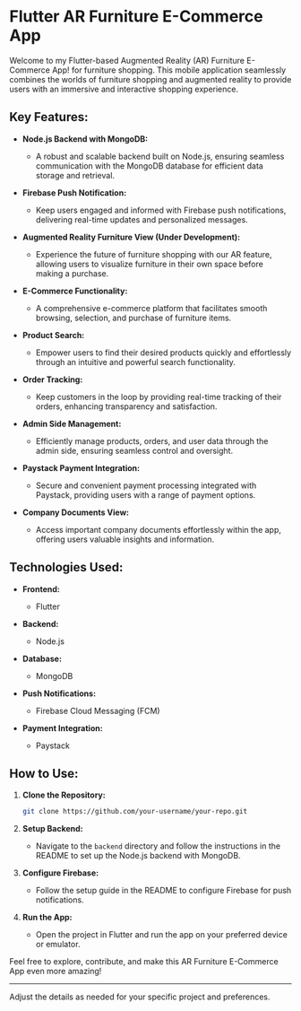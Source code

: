 # Flutter AR Furniture E-Commerce App

Welcome to my Flutter-based Augmented Reality (AR) Furniture E-Commerce App! for furniture shopping. This mobile application seamlessly combines the worlds of furniture shopping and augmented reality to provide users with an immersive and interactive shopping experience.

## Key Features:

- **Node.js Backend with MongoDB:**
  - A robust and scalable backend built on Node.js, ensuring seamless communication with the MongoDB database for efficient data storage and retrieval.

- **Firebase Push Notification:**
  - Keep users engaged and informed with Firebase push notifications, delivering real-time updates and personalized messages.

- **Augmented Reality Furniture View (Under Development):**
  - Experience the future of furniture shopping with our AR feature, allowing users to visualize furniture in their own space before making a purchase.

- **E-Commerce Functionality:**
  - A comprehensive e-commerce platform that facilitates smooth browsing, selection, and purchase of furniture items.

- **Product Search:**
  - Empower users to find their desired products quickly and effortlessly through an intuitive and powerful search functionality.

- **Order Tracking:**
  - Keep customers in the loop by providing real-time tracking of their orders, enhancing transparency and satisfaction.

- **Admin Side Management:**
  - Efficiently manage products, orders, and user data through the admin side, ensuring seamless control and oversight.

- **Paystack Payment Integration:**
  - Secure and convenient payment processing integrated with Paystack, providing users with a range of payment options.

- **Company Documents View:**
  - Access important company documents effortlessly within the app, offering users valuable insights and information.

## Technologies Used:

- **Frontend:**
  - Flutter

- **Backend:**
  - Node.js

- **Database:**
  - MongoDB

- **Push Notifications:**
  - Firebase Cloud Messaging (FCM)

- **Payment Integration:**
  - Paystack

## How to Use:

1. **Clone the Repository:**
   ```bash
   git clone https://github.com/your-username/your-repo.git
   ```

2. **Setup Backend:**
   - Navigate to the `backend` directory and follow the instructions in the README to set up the Node.js backend with MongoDB.

3. **Configure Firebase:**
   - Follow the setup guide in the README to configure Firebase for push notifications.

4. **Run the App:**
   - Open the project in Flutter and run the app on your preferred device or emulator.

Feel free to explore, contribute, and make this AR Furniture E-Commerce App even more amazing!

---

Adjust the details as needed for your specific project and preferences.
